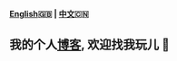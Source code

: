 #### [English][1]🇬🇧 | [中文][2]🇨🇳
## 我的个人[博客][3], 欢迎找我玩儿 😬
[1]: https://github.com/ifkid/ifkid.github.io/blob/master/README.MD
[2]: https://github.com/ifkid/ifkid.github.io/blob/master/README-zh.MD
[3]: https://ifkid.cn